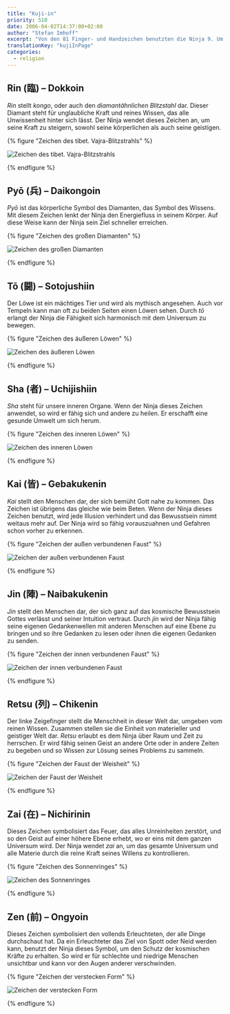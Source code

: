 ```yaml
---
title: "Kuji-in"
priority: 510
date: 2006-04-02T14:37:00+02:00
author: "Stefan Imhoff"
excerpt: "Von den 81 Finger- und Handzeichen benutzten die Ninja 9. Um Wirkung zu erzielen ist aber nicht nur das Falten der Finger nötig, sondern auch die geistige und religiöse Einstellung und jahrelange Übung."
translationKey: "kujiInPage"
categories:
  - religion
---
```


## Rin (臨) – Dokkoin

_Rin_ stellt _kongo_, oder auch den _diamantähnlichen Blitzstahl_ dar. Dieser Diamant steht für unglaubliche Kraft und reines Wissen, das alle Unwissenheit hinter sich lässt. Der Ninja wendet dieses Zeichen an, um seine Kraft zu steigern, sowohl seine körperlichen als auch seine geistigen.

{% figure "Zeichen des tibet. Vajra-Blitzstrahls" %}

![Zeichen des tibet. Vajra-Blitzstrahls](/assets/images/book/kujiin-rin.jpg)

{% endfigure %}

## Pyō (兵) – Daikongoin

_Pyō_ ist das körperliche Symbol des Diamanten, das Symbol des Wissens. Mit diesem Zeichen lenkt der Ninja den Energiefluss in seinem Körper. Auf diese Weise kann der Ninja sein Ziel schneller erreichen.

{% figure "Zeichen des großen Diamanten" %}

![Zeichen des großen Diamanten](/assets/images/book/kujiin-pyo.jpg)

{% endfigure %}

## Tō (闘) – Sotojushiin

Der Löwe ist ein mächtiges Tier und wird als mythisch angesehen. Auch vor Tempeln kann man oft zu beiden Seiten einen Löwen sehen. Durch _tō_ erlangt der Ninja die Fähigkeit sich harmonisch mit dem Universum zu bewegen.

{% figure "Zeichen des äußeren Löwen" %}

![Zeichen des äußeren Löwen](/assets/images/book/kujiin-toh.jpg)

{% endfigure %}

## Sha (者) – Uchijishiin

_Sha_ steht für unsere inneren Organe. Wenn der Ninja dieses Zeichen anwendet, so wird er fähig sich und andere zu heilen. Er erschafft eine gesunde Umwelt um sich herum.

{% figure "Zeichen des inneren Löwen" %}

![Zeichen des inneren Löwen](/assets/images/book/kujiin-sha.jpg)

{% endfigure %}

## Kai (皆) – Gebakukenin

_Kai_ stellt den Menschen dar, der sich bemüht Gott nahe zu kommen. Das Zeichen ist übrigens das gleiche wie beim Beten. Wenn der Ninja dieses Zeichen benutzt, wird jede Illusion verhindert und das Bewusstsein nimmt weitaus mehr auf. Der Ninja wird so fähig vorauszuahnen und Gefahren schon vorher zu erkennen.

{% figure "Zeichen der außen verbundenen Faust" %}

![Zeichen der außen verbundenen Faust](/assets/images/book/kujiin-kai.jpg)

{% endfigure %}

## Jin (陣) – Naibakukenin

_Jin_ stellt den Menschen dar, der sich ganz auf das kosmische Bewusstsein Gottes verlässt und seiner Intuition vertraut. Durch _jin_ wird der Ninja fähig seine eigenen Gedankenwellen mit anderen Menschen auf eine Ebene zu bringen und so ihre Gedanken zu lesen oder ihnen die eigenen Gedanken zu senden.

{% figure "Zeichen der innen verbundenen Faust" %}

![Zeichen der innen verbundenen Faust](/assets/images/book/kujiin-jin.jpg)

{% endfigure %}

## Retsu (列) – Chikenin

Der linke Zeigefinger stellt die Menschheit in dieser Welt dar, umgeben vom reinen Wissen. Zusammen stellen sie die Einheit von materieller und geistiger Welt dar. _Retsu_ erlaubt es dem Ninja über Raum und Zeit zu herrschen. Er wird fähig seinen Geist an andere Orte oder in andere Zeiten zu begeben und so Wissen zur Lösung seines Problems zu sammeln.

{% figure "Zeichen der Faust der Weisheit" %}

![Zeichen der Faust der Weisheit](/assets/images/book/kujiin-retsu.jpg)

{% endfigure %}

## Zai (在) – Nichirinin

Dieses Zeichen symbolisiert das Feuer, das alles Unreinheiten zerstört, und so den Geist auf einer höhere Ebene erhebt, wo er eins mit dem ganzen Universum wird. Der Ninja wendet _zai_ an, um das gesamte Universum und alle Materie durch die reine Kraft seines Willens zu kontrollieren.

{% figure "Zeichen des Sonnenringes" %}

![Zeichen des Sonnenringes](/assets/images/book/kujiin-zai.jpg)

{% endfigure %}

## Zen (前) – Ongyoin

Dieses Zeichen symbolisiert den vollends Erleuchteten, der alle Dinge durchschaut hat. Da ein Erleuchteter das Ziel von Spott oder Neid werden kann, benutzt der Ninja dieses Symbol, um den Schutz der kosmischen Kräfte zu erhalten. So wird er für schlechte und niedrige Menschen unsichtbar und kann vor den Augen anderer verschwinden.

{% figure "Zeichen der verstecken Form" %}

![Zeichen der verstecken Form](/assets/images/book/kujiin-zen.jpg)

{% endfigure %}
